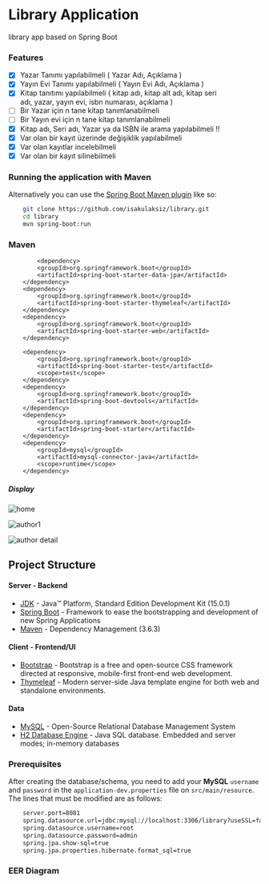 # Library Application	
library app based on Spring Boot
### Features
 - [x] Yazar Tanımı yapılabilmeli ( Yazar Adı, Açıklama )
 - [x] Yayın Evi Tanımı yapılabilmeli ( Yayın Evi Adı, Açıklama )
 - [x] Kitap tanıtımı yapılabilmeli ( kitap adı, kitap alt adı, kitap seri  
adı, yazar, yayın evi, isbn numarası, açıklama )
 - [ ] Bir Yazar için n tane kitap tanımlanabilmeli
 - [ ] Bir Yayın evi için n tane kitap tanımlanabilmeli  
 - [x] Kitap adı, Seri adı, Yazar ya da ISBN ile arama yapılabilmeli !!
 - [x] Var olan bir kayıt üzerinde değişiklik yapılabilmeli
 - [x] Var olan kayıtlar incelebilmeli
 - [x] Var olan bir kayıt silinebilmeli

### Running the application with Maven
Alternatively you can use the [Spring Boot Maven plugin](https://docs.spring.io/spring-boot/docs/current/reference/html/build-tool-plugins-maven-plugin.html) like so:
```bash
	git clone https://github.com/isakulaksiz/library.git
	cd library
	mvn spring-boot:run
```
 ### Maven
    		<dependency>
			<groupId>org.springframework.boot</groupId>
			<artifactId>spring-boot-starter-data-jpa</artifactId>
		</dependency>
		<dependency>
			<groupId>org.springframework.boot</groupId>
			<artifactId>spring-boot-starter-thymeleaf</artifactId>
		</dependency>
		<dependency>
			<groupId>org.springframework.boot</groupId>
			<artifactId>spring-boot-starter-web</artifactId>
		</dependency>

		<dependency>
			<groupId>org.springframework.boot</groupId>
			<artifactId>spring-boot-starter-test</artifactId>
			<scope>test</scope>
		</dependency>
		<dependency>
			<groupId>org.springframework.boot</groupId>
			<artifactId>spring-boot-devtools</artifactId>
		</dependency>
		<dependency>
			<groupId>org.springframework.boot</groupId>
			<artifactId>spring-boot-starter</artifactId>
		</dependency>
		<dependency>
			<groupId>mysql</groupId>
			<artifactId>mysql-connector-java</artifactId>
			<scope>runtime</scope>
		</dependency>


##### Display
![home](https://user-images.githubusercontent.com/26628508/99963559-03b45080-2da3-11eb-9e96-399fe44e6618.png)

![author1](https://user-images.githubusercontent.com/26628508/99963549-01ea8d00-2da3-11eb-9f7b-3672f695c846.png)

![author detail](https://user-images.githubusercontent.com/26628508/99960247-7cb0a980-2d9d-11eb-8510-0d2848100f02.png)

## Project Structure

#### Server - Backend

-   [JDK](https://www.oracle.com/java/technologies/javase-downloads.html#JDK15)  - Java™ Platform, Standard Edition Development Kit (15.0.1)
-   [Spring Boot](https://spring.io/projects/spring-boot)  - Framework to ease the bootstrapping and development of new Spring Applications
-   [Maven](https://maven.apache.org/)  - Dependency Management (3.6.3)


#### Client - Frontend/UI

-   [Bootstrap](https://getbootstrap.com/)  - Bootstrap is a free and open-source CSS framework directed at responsive, mobile-first front-end web development.
-   [Thymeleaf](https://www.thymeleaf.org/)  - Modern server-side Java template engine for both web and standalone environments.

#### Data
-   [MySQL](https://www.mysql.com/)  - Open-Source Relational Database Management System
-   [H2 Database Engine](https://www.h2database.com/html/main.html)  - Java SQL database. Embedded and server modes; in-memory databases

### Prerequisites
After creating the database/schema, you need to add your  **MySQL**  `username`  and  `password`  in the  `application-dev.properties`  file on  `src/main/resource`. The lines that must be modified are as follows:
```bash
	server.port=8081
	spring.datasource.url=jdbc:mysql://localhost:3306/library?useSSL=false&serverTimezone=UTC
	spring.datasource.username=root
	spring.datasource.password=admin
	spring.jpa.show-sql=true
	spring.jpa.properties.hibernate.format_sql=true
```
### EER Diagram
